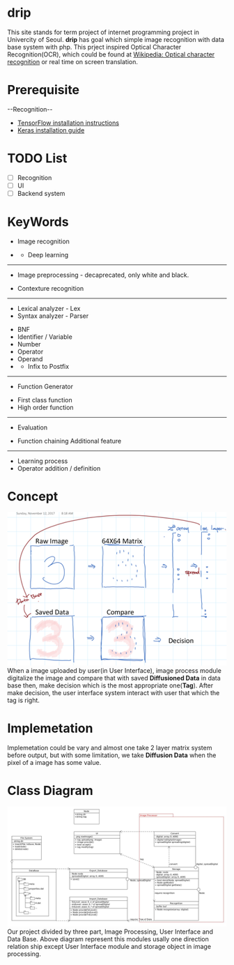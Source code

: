 # drip
 This site stands for term project of internet programming project in Univercity of Seoul.
**drip** has goal which simple image recognition with data base system with php. This prject inspired Optical Character Recognition(OCR), which could be found at [Wikipedia: Optical character recognition](https://en.wikipedia.org/wiki/Optical_character_recognition) or real time on screen translation.

# Prerequisite
--Recognition--
 * [TensorFlow installation instructions](https://www.tensorflow.org/install/)
 * [Keras installation guide](https://keras.io/#guiding-principles)

# TODO List
- [ ] Recognition
- [ ] UI
- [ ] Backend system

# KeyWords
* Image recognition
- * Deep learning
---
* Image preprocessing - decaprecated, only white and black.
- Contexture recognition
---
* Lexical analyzer - Lex
* Syntax analyzer - Parser
- BNF
 - Identifier / Variable
 - Number
 - Operator
 - Operand
- * Infix to Postfix
---
* Function Generator
 - First class function
 - High order function
---
* Evaluation
 - Function chaining
Additional feature
---
* Learning process
* Operator addition / definition

# Concept
![alt test](/Concept/Pictures/Concept.png)
 When a image uploaded by user(in User Interface), image process module digitalize the
image and compare that with saved **Diffusioned Data** in data base then, make decision
which is the most appropriate one(**Tag**). After make decision, the user interface system
interact with user that which the tag is right.

# Implemetation
 Implemetation could be vary and almost one take 2 layer matrix system before output, but
with some limitation, we take **Diffusion Data** when the pixel of a image has some value.

# Class Diagram
![alt text](/Concept/Pictures/abstract.jpg)
 Our project divided by three part, Image Processing, User Interface and Data Base. Above
diagram represent this modules usally one direction relation ship except User Interface
module and storage object in image processing.

